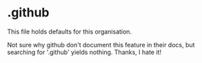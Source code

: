 # .github

This file holds defaults for this organisation.

Not sure why github don't document this feature in their docs, but searching for '.github' yields nothing. Thanks, I hate it!
